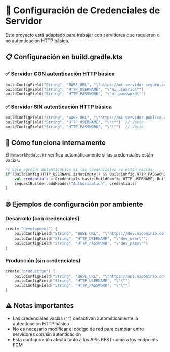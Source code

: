 # 🔐 Configuración de Credenciales de Servidor

Este proyecto está adaptado para trabajar con servidores que requieren o no autenticación HTTP básica.

## 📋 Configuración en build.gradle.kts

### ✅ Servidor CON autenticación HTTP básica

```kotlin
buildConfigField("String", "BASE_URL", "\"https://mi-servidor-seguro.com/\"")
buildConfigField("String", "HTTP_USERNAME", "\"mi_usuario\"")
buildConfigField("String", "HTTP_PASSWORD", "\"mi_password\"")
```

### ✅ Servidor SIN autenticación HTTP básica

```kotlin
buildConfigField("String", "BASE_URL", "\"https://mi-servidor-publico.com/\"")
buildConfigField("String", "HTTP_USERNAME", "\"\"")  // Vacío
buildConfigField("String", "HTTP_PASSWORD", "\"\"")  // Vacío
```

## 🔧 Cómo funciona internamente

El `NetworkModule.kt` verifica automáticamente si las credenciales están vacías:

```kotlin
// Solo agregar autenticación si las credenciales no están vacías
if (BuildConfig.HTTP_USERNAME.isNotEmpty() && BuildConfig.HTTP_PASSWORD.isNotEmpty()) {
    val credentials = Credentials.basic(BuildConfig.HTTP_USERNAME, BuildConfig.HTTP_PASSWORD)
    requestBuilder.addHeader("Authorization", credentials)
}
```

## 🌐 Ejemplos de configuración por ambiente

### Desarrollo (con credenciales)
```kotlin
create("development") {
    buildConfigField("String", "BASE_URL", "\"https://dev.midominio.com/\"")
    buildConfigField("String", "HTTP_USERNAME", "\"dev_user\"")
    buildConfigField("String", "HTTP_PASSWORD", "\"dev_pass\"")
}
```

### Producción (sin credenciales)
```kotlin
create("production") {
    buildConfigField("String", "BASE_URL", "\"https://api.midominio.com/\"")
    buildConfigField("String", "HTTP_USERNAME", "\"\"")
    buildConfigField("String", "HTTP_PASSWORD", "\"\"")
}
```

## ⚠️ Notas importantes

- Las credenciales vacías (`""`) desactivan automáticamente la autenticación HTTP básica
- No es necesario modificar el código de red para cambiar entre servidores con/sin autenticación
- Esta configuración afecta tanto a las APIs REST como a los endpoints FCM
